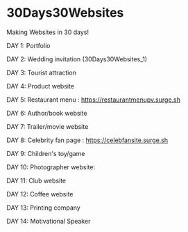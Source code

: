 # 30Days30Websites

Making Websites in 30 days!

DAY  1: Portfolio

DAY  2: Wedding invitation (30Days30Websites_1)

DAY  3: Tourist attraction

DAY  4: Product website

DAY  5: Restaurant menu 
: https://restaurantmenupv.surge.sh

DAY  6: Author/book website

DAY  7: Trailer/movie website

DAY  8: Celebrity fan page 
: https://celebfansite.surge.sh

DAY  9: Children's toy/game

DAY 10: Photographer website: 

DAY 11: Club website

DAY 12: Coffee website

DAY 13: Printing company

DAY 14: Motivational Speaker
